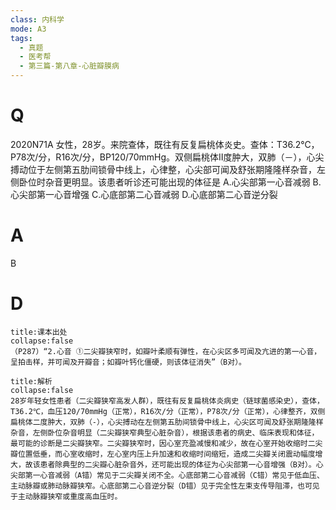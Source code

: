```yaml
---
class: 内科学
mode: A3
tags:
  - 真题
  - 医考帮
  - 第三篇-第八章-心脏瓣膜病
---
```


# Q
2020N71A 女性，28岁。来院查体，既往有反复扁桃体炎史。查体：T36.2℃，P78次/分，R16次/分，BP120/70mmHg。双侧扁桃体Ⅱ度肿大，双肺（－），心尖搏动位于左侧第五肋间锁骨中线上，心律整，心尖部可闻及舒张期隆隆样杂音，左侧卧位时杂音更明显。该患者听诊还可能出现的体征是
A.心尖部第一心音减弱
B.心尖部第一心音增强
C.心底部第二心音减弱
D.心底部第二心音逆分裂

# A
B
# D
```ad-note
title:课本出处
collapse:false
（P287）“2.心音 ①二尖瓣狭窄时，如瓣叶柔顺有弹性，在心尖区多可闻及亢进的第一心音，呈拍击样，并可闻及开瓣音；如瓣叶钙化僵硬，则该体征消失”（B对）。
```

```ad-summary
title:解析
collapse:false
28岁年轻女性患者（二尖瓣狭窄高发人群），既往有反复扁桃体炎病史（链球菌感染史），查体，T36.2℃，血压120/70mmHg（正常），R16次/分（正常），P78次/分（正常），心律整齐，双侧扁桃体二度肿大，双肺（-），心尖搏动在左侧第五肋间锁骨中线上，心尖区可闻及舒张期隆隆样杂音，左侧卧位杂音明显（二尖瓣狭窄典型心脏杂音），根据该患者的病史、临床表现和体征，最可能的诊断是二尖瓣狭窄。二尖瓣狭窄时，因心室充盈减慢和减少，故在心室开始收缩时二尖瓣位置低垂，而心室收缩时，左心室内压上升加速和收缩时间缩短，造成二尖瓣关闭震动幅度增大，故该患者除典型的二尖瓣心脏杂音外，还可能出现的体征为心尖部第一心音增强（B对）。心尖部第一心音减弱（A错）常见于二尖瓣关闭不全。心底部第二心音减弱（C错）常见于低血压、主动脉瓣或肺动脉瓣狭窄。心底部第二心音逆分裂（D错）见于完全性左束支传导阻滞，也可见于主动脉瓣狭窄或重度高血压时。
```

